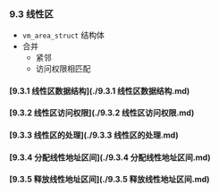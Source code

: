 ### 9.3 线性区

- `vm_area_struct` 结构体
- 合并
  - 紧邻
  - 访问权限相匹配

#### [9.3.1 线性区数据结构](./9.3.1 线性区数据结构.md)

#### [9.3.2 线性区访问权限](./9.3.2 线性区访问权限.md)

#### [9.3.3 线性区的处理](./9.3.3 线性区的处理.md)

#### [9.3.4 分配线性地址区间](./9.3.4 分配线性地址区间.md)

#### [9.3.5 释放线性地址区间](./9.3.5 释放线性地址区间.md)